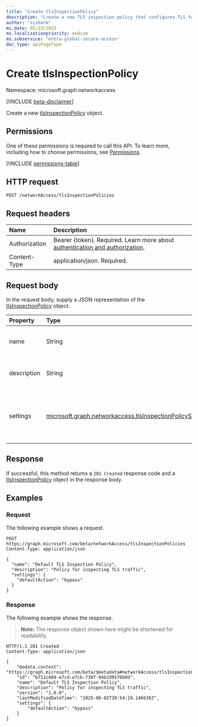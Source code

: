 ```yaml
---
title: "Create tlsInspectionPolicy"
description: "Create a new TLS inspection policy that configures TLS termination for network traffic within Global Secure Access."
author: "sisharm"
ms.date: 05/23/2025
ms.localizationpriority: medium
ms.subservice: "entra-global-secure-access"
doc_type: apiPageType
---
```


# Create tlsInspectionPolicy

Namespace: microsoft.graph.networkaccess

[!INCLUDE [beta-disclaimer](../../includes/beta-disclaimer.md)]

Create a new [tlsInspectionPolicy](../resources/networkaccess-tlsinspectionpolicy.md) object.

## Permissions

One of these permissions is required to call this API. To learn more, including how to choose permissions, see [Permissions](/graph/permissions-overview).

<!-- {
  "blockType": "permissions",
  "name": "networkaccess-networkaccessroot-post-tlsinspectionpolicies-permissions"
}
-->
[!INCLUDE [permissions-table](../includes/permissions/networkaccess-networkaccessroot-post-tlsinspectionpolicies-permissions.md)]

## HTTP request

<!-- {
  "blockType": "ignored"
}
-->
``` http
POST /networkAccess/tlsInspectionPolicies
```

## Request headers

|Name|Description|
|:---|:---|
|Authorization|Bearer {token}. Required. Learn more about [authentication and authorization](/graph/auth/auth-concepts).|
|Content-Type|application/json. Required.|

## Request body

In the request body, supply a JSON representation of the [tlsInspectionPolicy](../resources/networkaccess-tlsinspectionpolicy.md) object.

|Property|Type|Description|
|:---|:---|:---|
|name|String|The display name of the policy. Required.|
|description|String|Optional description of the policy.|
|settings|[microsoft.graph.networkaccess.tlsInspectionPolicySettings](../resources/networkaccess-tlsinspectionpolicysettings.md)|Settings that configure the default behavior of the policy. Required.|

## Response

If successful, this method returns a `201 Created` response code and a [tlsInspectionPolicy](../resources/networkaccess-tlsinspectionpolicy.md) object in the response body.

## Examples

### Request

The following example shows a request.
<!-- {
  "blockType": "request",
  "name": "create_tlsinspectionpolicy_from_"
}
-->
``` http
POST https://graph.microsoft.com/beta/networkAccess/tlsInspectionPolicies
Content-Type: application/json

{
  "name": "Default TLS Inspection Policy",
  "description": "Policy for inspecting TLS traffic",
  "settings": {
    "defaultAction": "bypass"
  }
}
```

### Response

The following example shows the response.
>**Note:** The response object shown here might be shortened for readability.
<!-- {
  "blockType": "response",
  "truncated": true,
  "@odata.type": "microsoft.graph.networkaccess.tlsInspectionPolicy"
}
-->
``` http
HTTP/1.1 201 Created
Content-Type: application/json

{
    "@odata.context": "https://graph.microsoft.com/beta/$metadata#networkAccess/tlsInspectionPolicies/$entity",
    "id": "b712c469-e7cd-e7cb-738f-94b199570b0d",
    "name": "Default TLS Inspection Policy",
    "description": "Policy for inspecting TLS traffic",
    "version": "1.0.0",
    "lastModifiedDateTime": "2025-06-02T20:54:19.146638Z",
    "settings": {
        "defaultAction": "bypass"
    }
}
```